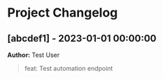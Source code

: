 # Project Changelog

## [abcdef1] - 2023-01-01 00:00:00
**Author:** Test User

> feat: Test automation endpoint
